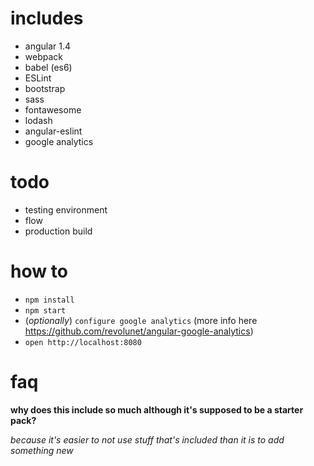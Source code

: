 # includes
* angular 1.4
* webpack
* babel (es6)
* ESLint
* bootstrap
* sass
* fontawesome
* lodash
* angular-eslint
* google analytics

# todo
* testing environment
* flow
* production build

# how to
* `npm install`
* `npm start`
* (*optionally*) `configure google analytics` (more info here https://github.com/revolunet/angular-google-analytics)
* `open http://localhost:8080`

# faq

**why does this include so much although it's supposed to be a starter pack?**

*because it's easier to not use stuff that's included than it is to add something new*

